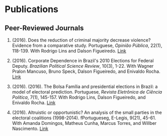 Publications
================

Peer-Reviewed Journals
----------------------

1.  (2016). Does the reduction of criminal majority decrease violence? Evidence from a comparative study. Portuguese, *Opinião Pública*, 22(1), 118-139. With Rodrigo Lins and Dalson Figueiredo. [Link](http://www.scielo.br/pdf/op/v22n1/1807-0191-op-22-1-0118.pdf)

1.  (2016). Corporate Dependence in Brazil's 2010 Elections for Federal Deputy. *Brazilian Political Science Review*, 10(3), 1-22. With Wagner Pralon Mancuso, Bruno Speck, Dalson Figueiredo, and Enivaldo Rocha. [Link](http://www.scielo.br/pdf/bpsr/v10n3/1981-3821-bpsr-1981-38212016000300004.pdf)

1.  (2016). (2016). The Bolsa Família and presidential elections in Brazil: a model of electoral prediction. Portuguese, *Revista Eletrônica de Ciência Política*, 7(1), 145-157. With Rodrigo Lins, Dalson Figueiredo, and Enivaldo Rocha. [Link](http://revistas.ufpr.br/politica/article/view/46514/28755)

1. (2016). Altruistic or opportunistic? An analysis of the small parties in the electoral coalitions (1998-2014). fPortugueseg, E-Legis, 9(21), 45-61. With Amanda Domingos, Matheus Cunha, Marcus Torres, and Willber Nascimento. [Link](https://www.google.com.br/url?sa=t&rct=j&q=&esrc=s&source=web&cd=2&ved=0ahUKEwiF9Peaw5vUAhXEkJAKHVitCywQFgg3MAE&url=http%3A%2F%2Fbd.camara.gov.br%2Fbd%2Fbitstream%2Fhandle%2Fbdcamara%2F31139%2Faltruistas_oportunitas_silva.pdf%3Fsequence%3D1&usg=AFQjCNFyrda64DmIHL_lQscNb-CoSpVnhg&sig2=tgu0C4Xv3nRPW7lAETQ8LQ)
